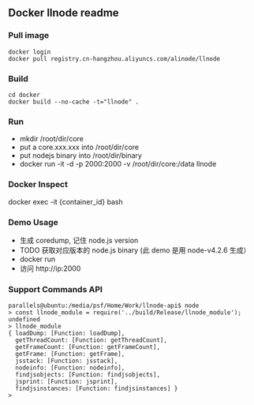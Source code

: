 ## Docker llnode readme

### Pull image
```shell
docker login
docker pull registry.cn-hangzhou.aliyuncs.com/alinode/llnode
```

### Build

```shell
cd docker
docker build --no-cache -t="llnode" .
```

### Run
- mkdir /root/dir/core
- put a core.xxx.xxx into /root/dir/core
- put nodejs binary into /root/dir/binary
- docker run -it -d -p 2000:2000 -v /root/dir/core:/data llnode

### Docker Inspect 
docker exec -it {container_id} bash

### Demo Usage
- 生成 coredump, 记住 node.js version
- TODO 获取对应版本的 node.js binary (此 demo 是用 node-v4.2.6 生成）
- docker run
- 访问 http://ip:2000

### Support Commands API
```shell
parallels@ubuntu:/media/psf/Home/Work/llnode-api$ node
> const llnode_module = require('../build/Release/llnode_module');
undefined
> llnode_module
{ loadDump: [Function: loadDump],
  getThreadCount: [Function: getThreadCount],
  getFrameCount: [Function: getFrameCount],
  getFrame: [Function: getFrame],
  jsstack: [Function: jsstack],
  nodeinfo: [Function: nodeinfo],
  findjsobjects: [Function: findjsobjects],
  jsprint: [Function: jsprint],
  findjsinstances: [Function: findjsinstances] }
> 
```
